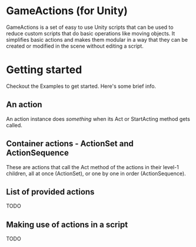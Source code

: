 # GameActions (for Unity)
GameActions is a set of easy to use Unity scripts that can be used to reduce custom scripts that do basic operations like moving objects. It simplifies basic actions and makes them modular in a way that they can be created or modified in the scene without editing a script.

# Getting started
Checkout the Examples to get started. Here's some brief info.

## An action
An action instance does _something_ when its Act or StartActing method gets called.

## Container actions - ActionSet and ActionSequence
These are actions that call the Act method of the actions in their level-1 children, all at once (ActionSet), or one by one in order (ActionSequence).

## List of provided actions
TODO

## Making use of actions in a script
TODO
